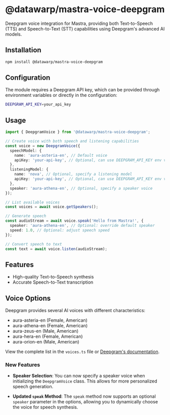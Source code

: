 # @datawarp/mastra-voice-deepgram

Deepgram voice integration for Mastra, providing both Text-to-Speech (TTS) and Speech-to-Text (STT) capabilities using Deepgram's advanced AI models.

## Installation

```bash
npm install @datawarp/mastra-voice-deepgram
```

## Configuration

The module requires a Deepgram API key, which can be provided through environment variables or directly in the configuration:

```bash
DEEPGRAM_API_KEY=your_api_key
```

## Usage

```typescript
import { DeepgramVoice } from '@datawarp/mastra-voice-deepgram';

// Create voice with both speech and listening capabilities
const voice = new DeepgramVoice({
  speechModel: {
    name: 'aura-asteria-en', // Default voice
    apiKey: 'your-api-key', // Optional, can use DEEPGRAM_API_KEY env var
  },
  listeningModel: {
    name: 'nova', // Optional, specify a listening model
    apiKey: 'your-api-key', // Optional, can use DEEPGRAM_API_KEY env var
  },
  speaker: 'aura-athena-en', // Optional, specify a speaker voice
});

// List available voices
const voices = await voice.getSpeakers();

// Generate speech
const audioStream = await voice.speak('Hello from Mastra!', {
  speaker: 'aura-athena-en', // Optional: override default speaker
  speed: 1.0, // Optional: adjust speech speed
});

// Convert speech to text
const text = await voice.listen(audioStream);
```

## Features

- High-quality Text-to-Speech synthesis
- Accurate Speech-to-Text transcription

## Voice Options

Deepgram provides several AI voices with different characteristics:

- aura-asteria-en (Female, American)
- aura-athena-en (Female, American)
- aura-zeus-en (Male, American)
- aura-hera-en (Female, American)
- aura-orion-en (Male, American)

View the complete list in the `voices.ts` file or [Deepgram's documentation](https://developers.deepgram.com/docs/tts-models).

### New Features

- **Speaker Selection**: You can now specify a speaker voice when initializing the `DeepgramVoice` class. This allows for more personalized speech generation.

- **Updated `speak` Method**: The `speak` method now supports an optional `speaker` parameter in the options, allowing you to dynamically choose the voice for speech synthesis.
